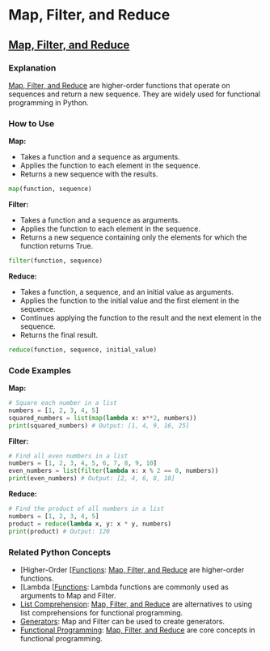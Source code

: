 # Map, Filter, and Reduce 
## [Map, Filter, and Reduce](./../map,-filter,-and-reduce/)

### Explanation
 [Map, Filter, and Reduce](./../map,-filter,-and-reduce/) are higher-order functions that operate on sequences and return a new sequence. They are widely used for functional programming in Python.

### How to Use

**Map:**
* Takes a function and a sequence as arguments.
* Applies the function to each element in the sequence.
* Returns a new sequence with the results.

```python
map(function, sequence)
```

**Filter:**
* Takes a function and a sequence as arguments.
* Applies the function to each element in the sequence.
* Returns a new sequence containing only the elements for which the function returns True.

```python
filter(function, sequence)
```

**Reduce:**
* Takes a function, a sequence, and an initial value as arguments.
* Applies the function to the initial value and the first element in the sequence.
* Continues applying the function to the result and the next element in the sequence.
* Returns the final result.

```python
reduce(function, sequence, initial_value)
```

### Code Examples

**Map:**
```python
# Square each number in a list
numbers = [1, 2, 3, 4, 5]
squared_numbers = list(map(lambda x: x**2, numbers))
print(squared_numbers) # Output: [1, 4, 9, 16, 25]
```

**Filter:**
```python
# Find all even numbers in a list
numbers = [1, 2, 3, 4, 5, 6, 7, 8, 9, 10]
even_numbers = list(filter(lambda x: x % 2 == 0, numbers))
print(even_numbers) # Output: [2, 4, 6, 8, 10]
```

**Reduce:**
```python
# Find the product of all numbers in a list
numbers = [1, 2, 3, 4, 5]
product = reduce(lambda x, y: x * y, numbers)
print(product) # Output: 120
```

### Related Python Concepts

- [Higher-Order [[Functions](./../higher-order-[[functions/): [Map, Filter, and Reduce](./../map,-filter,-and-reduce/) are higher-order functions.
- [Lambda [[Functions](./../lambda-[[functions/): Lambda functions are commonly used as arguments to Map and Filter.
- [List Comprehension](./../list-comprehension/): [Map, Filter, and Reduce](./../map,-filter,-and-reduce/) are alternatives to using list comprehensions for functional programming.
- [Generators](./../generators/): Map and Filter can be used to create generators.
- [Functional Programming](./../functional-programming/): [Map, Filter, and Reduce](./../map,-filter,-and-reduce/) are core concepts in functional programming.